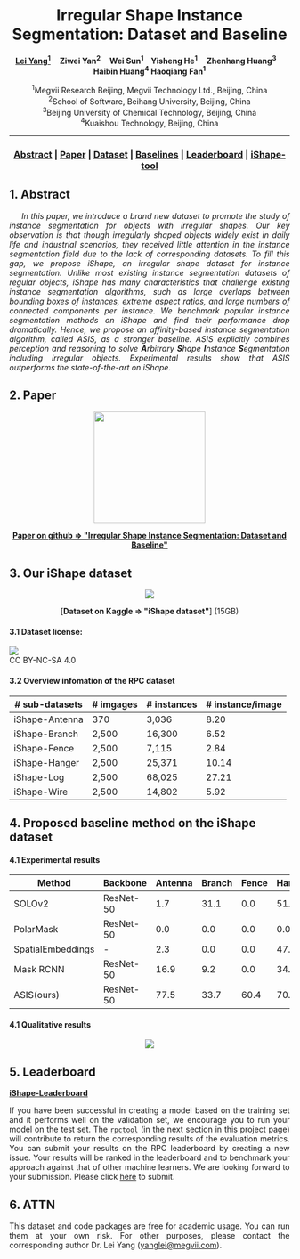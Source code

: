 
<head>
    <meta charset="UTF-8">
    <title>iShape datasets Project Page</title>
    <meta name="description" content="Irregular Shape Instance Segmentation: Dataset and Baseline">
    <meta name="keywords" content="irregular Shape, instance segmentation, overlap, connected components">
    <link rel="shortcut icon" href="./favicon.ico">
</head>

<div align="center">

# Irregular Shape Instance Segmentation: Dataset and Baseline

**[Lei Yang<sup>1</sup>](https://github.com/DIYer22) &nbsp;&nbsp;&nbsp; Ziwei Yan<sup>2</sup> &nbsp;&nbsp;&nbsp; Wei Sun<sup>1</sup>&nbsp;&nbsp;&nbsp; Yisheng He<sup>1</sup> &nbsp;&nbsp;&nbsp; Zhenhang Huang<sup>3</sup> &nbsp;&nbsp;&nbsp; Haibin Huang<sup>4</sup> Haoqiang Fan<sup>1</sup>**

<sup>1</sup>Megvii Research Beijing, Megvii Technology Ltd., Beijing, China    
<sup>2</sup>School of Software, Beihang University, Beijing, China    
<sup>3</sup>Beijing University of Chemical Technology, Beijing, China  
<sup>4</sup>Kuaishou Technology, Beijing, China  
<!-- <sup>3</sup>School of Computer Science, The University of Adelaide, Adelaide, Australia -->

---

 ### [Abstract](#1-abstract) | [Paper](#2-paper) | [Dataset](#3-our-iShape-dataset) | [Baselines](#4-proposed-baseline-method-on-the-iShape-dataset) | [Leaderboard](#5-Leaderboard) | [iShape-tool](#6-rpc-tool) 
</div>

## 1. Abstract

<p style="text-align: justify"><em>&nbsp;&nbsp;&nbsp;&nbsp;&nbsp;In this paper, we introduce a brand new dataset to promote the study of instance segmentation for objects with irregular shapes. Our key observation is that though irregularly shaped objects widely exist in daily life and industrial scenarios, they received little attention in the instance segmentation field due to the lack of corresponding datasets. To fill this gap, we propose iShape, an irregular shape dataset for instance segmentation. Unlike most existing instance segmentation datasets of regular objects, iShape has many characteristics that challenge existing instance segmentation algorithms, such as large overlaps between bounding boxes of instances, extreme aspect ratios, and large numbers of connected components per instance. We benchmark popular instance segmentation methods on iShape and find their performance drop dramatically. Hence, we propose an affinity-based instance segmentation algorithm, called ASIS, as a stronger baseline. ASIS explicitly combines perception and reasoning to solve <b>A</b>rbitrary <b>S</b>hape <b>I</b>nstance <b>S</b>egmentation including irregular objects. Experimental results show that ASIS outperforms the state-of-the-art on iShape.</em></p>

## 2. Paper

<div align="center">

<a href="https://github.com/iShape/iShape.github.io/tree/main/image/ishape_img/paper.png">
    <img style="width:200px" src="/home/yanziwei/PycharmProjects/RPC/RPC-Dataset.github.io/ishape_img/paper.png">
</a>   


[**Paper on github => "Irregular Shape Instance Segmentation: Dataset and Baseline"**](https://github.com/iShape/)
</div>

## 3. Our iShape dataset 

<div align="center">

![](https://github.com/iShape/iShape.github.io/tree/main/image/ishape_img/ishape.png)

[**Dataset on Kaggle => "iShape dataset"**]
(15GB)

</div>

#### 3.1 Dataset license:  
[![](https://licensebuttons.net/l/by-nc-sa/4.0/88x31.png)](https://creativecommons.org/licenses/by-nc-sa/4.0/)    
CC BY-NC-SA 4.0

#### 3.2 Overview infomation of the RPC dataset 

<div align="center">

| **# sub-datasets** | **# imgages** | **# instances** | **# instance/image** |
| ------------------ | ------------- | --------------- | -------------------- |
| iShape-Antenna     | 370           | 3,036           | 8.20                 |
| iShape-Branch      | 2,500         | 16,300          | 6.52                 |
| iShape-Fence       | 2,500         | 7,115           | 2.84                 |
| iShape-Hanger      | 2,500         | 25,371          | 10.14                |
| iShape-Log         | 2,500         | 68,025          | 27.21                |
| iShape-Wire        | 2,500         | 14,802          | 5.92                 |

</div>

## 4. Proposed baseline method on the iShape dataset

#### 4.1 Experimental results

<div align="center">

| Method            | Backbone  | Antenna | Branch | Fence | Hanger | Log  | Wire | Average |
| ----------------- | --------- | ------- | ------ | ----- | ------ | ---- | ---- | ------- |
| SOLOv2            | ResNet-50 | 1.7     | 31.1   | 0.0   | 51.7   | 0.1  | 8.07 | 15.45   |
| PolarMask         | ResNet-50 | 0.0     | 0.0    | 0.0   | 0.0    | 13.7 | 0.0  | 2.28    |
| SpatialEmbeddings | -         | 2.3     | 0.0    | 0.0   | 47.4   | 17.0 | 0.5  | 11.20   |
| Mask RCNN         | ResNet-50 | 16.9    | 9.2    | 0.0   | 34.6   | 28.9 | 1.4  | 15.16   |
| ASIS(ours)        | ResNet-50 | 77.5    | 33.7   | 60.4  | 70.1   | 67.9 | 67.8 | 62.90   |

</div>

#### 4.1 Qualitative results 

<div align="center">

[![](https://github.com/iShape/iShape.github.io/tree/main/image/ishape_img/results.png)](https://github.com/iShape/iShape.github.io/tree/main/ishape_experiment.html)

</div>

## 5. Leaderboard


<div style="text-align: justify">

[**iShape-Leaderboard**](https://github.com/RPC-Dataset/RPC-Leaderboard)

If you have been successful in creating a model based on the training set and it performs well on the validation set, we encourage you to run your model on the test set. The  [`rpctool`](https://github.com/DIYer22/retail_product_checkout_tools) (in the next section in this project page) will contribute to return the corresponding results of the evaluation metrics. You can submit your results on the RPC leaderboard by creating a new issue. Your results will be ranked in the leaderboard and to benchmark your approach against that of other machine learners. We are looking forward to your submission. Please click [here](https://github.com/RPC-Dataset/RPC-Leaderboard/issues) to submit.

</div>


## 6. ATTN

<div style="text-align: justify">

This dataset and code packages are free for academic usage. You can run them at your own risk. For other purposes, please contact the corresponding author Dr. Lei Yang (yanglei@megvii.com).

</div>


<!-- Global site tag (gtag.js) - Google Analytics -->
<script async src="https://www.googletagmanager.com/gtag/js?id=UA-133191784-1"></script>
<script>
  window.dataLayer = window.dataLayer || [];
  function gtag(){dataLayer.push(arguments);}
  gtag('js', new Date());

  gtag('config', 'UA-133191784-1');
</script>
